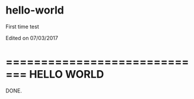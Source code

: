 # hello-world
First time test

Edited on 07/03/2017

=============================
HELLO WORLD
=============================

DONE.
